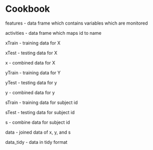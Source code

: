 # Cookbook

features - data frame which contains variables which are monitored

activities - data frame which maps id to name

xTrain - training data for X

xTest - testing data for X

x - combined data for X

yTrain - training data for Y

yTest - testing data for y

y - combined data for y

sTrain - training data for subject id

sTest - testing data for subject id

s - combine data for subject id

data - joined data of x, y, and s

data_tidy - data in tidy format
